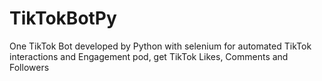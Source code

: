 # TikTokBotPy
One TikTok Bot developed by Python with selenium for automated TikTok interactions and Engagement pod, get TikTok Likes, Comments and Followers
